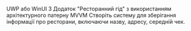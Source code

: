 UWP або WinUI 3 Додаток "Ресторанний гід" з використанням архітектурного патерну MVVM
Створіть систему для зберігання інформації про ресторани, включаючи назву, адресу, середній чек.


